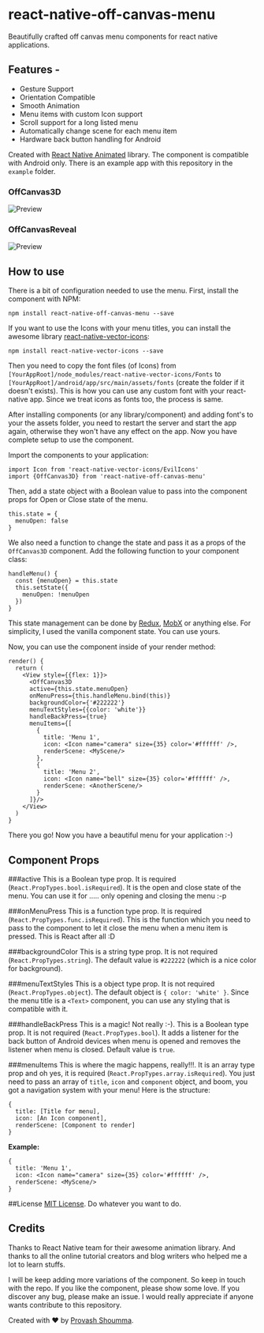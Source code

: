 # react-native-off-canvas-menu
Beautifully crafted off canvas menu components for react native applications.

## Features -
* Gesture Support
* Orientation Compatible
* Smooth Animation
* Menu items with custom Icon support
* Scroll support for a long listed menu
* Automatically change scene for each menu item
* Hardware back button handling for Android

Created with [React Native Animated](https://facebook.github.io/react-native/docs/animated.html) library. The component is compatible with Android only. There is an example app with this repository in the `example` folder.


### OffCanvas3D
![Preview](./visuals/OffCanvas3D.gif)

### OffCanvasReveal
![Preview](./visuals/OffCanvasReveal.gif)

## How to use
There is a bit of configuration needed to use the menu. First, install the component with NPM:

    npm install react-native-off-canvas-menu --save

If you want to use the Icons with your menu titles, you can install the awesome library [react-native-vector-icons](https://github.com/oblador/react-native-vector-icons):

    npm install react-native-vector-icons --save

Then you need to copy the font files (of Icons) from `[YourAppRoot]/node_modules/react-native-vector-icons/Fonts` to `[YourAppRoot]/android/app/src/main/assets/fonts` (create the folder if it doesn't exists). This is how you can use any custom font with your react-native app. Since we treat icons as fonts too, the process is same.

After installing components (or any library/component) and adding font's to your the assets folder, you need to restart the server and start the app again, otherwise they won't have any effect on the app. Now you have complete setup to use the component.

Import the components to your application:

    import Icon from 'react-native-vector-icons/EvilIcons'
    import {OffCanvas3D} from 'react-native-off-canvas-menu'

Then, add a state object with a Boolean value to pass into the component  props for Open or Close state of the menu.

    this.state = {
      menuOpen: false
    }

We also need a function to change the state and pass it as a props of the `OffCanvas3D` component. Add the following function to your component class:

    handleMenu() {
      const {menuOpen} = this.state
      this.setState({
        menuOpen: !menuOpen
      })
    }

This state management can be done by [Redux](https://github.com/reactjs/redux), [MobX](https://github.com/mobxjs/mobx) or anything else. For simplicity, I used the vanilla component state. You can use yours.

Now, you can use the component inside of your render method:

    render() {
      return (
        <View style={{flex: 1}}>
          <OffCanvas3D
          active={this.state.menuOpen}
          onMenuPress={this.handleMenu.bind(this)}
          backgroundColor={'#222222'}
          menuTextStyles={{color: 'white'}}
          handleBackPress={true}
          menuItems={[
            {
              title: 'Menu 1',
              icon: <Icon name="camera" size={35} color='#ffffff' />,
              renderScene: <MyScene/>
            },
            {
              title: 'Menu 2',
              icon: <Icon name="bell" size={35} color='#ffffff' />,
              renderScene: <AnotherScene/>
            }
          ]}/>
        </View>
      )
    }
There you go! Now you have a beautiful menu for your application :-)

## Component Props
###active
This is a Boolean type prop. It is required (`React.PropTypes.bool.isRequired`). It is the open and close state of the menu. You can use it for ..... only opening and closing the menu :-p

###onMenuPress
This is a function type prop. It is required (`React.PropTypes.func.isRequired`). This is the function which you need to pass to the component to let it close the menu when a menu item is pressed. This is React after all :D

###backgroundColor
This is a string type prop. It is not required (`React.PropTypes.string`). The default value is `#222222` (which is a nice color for background).

###menuTextStyles
This is a object type prop. It is not required (`React.PropTypes.object`). The default object is `{ color: 'white' }`. Since the menu title is a `<Text>` component, you can use any styling that is compatible with it.

###handleBackPress
This is a magic! Not really :-). This is a Boolean type prop. It is not required (`React.PropTypes.bool`). It adds a listener for the back button of Android devices when menu is opened and removes the listener when menu is closed. Default value is `true`.

###menuItems
This is where the magic happens, really!!!. It is an array type prop and oh yes, it is required (`React.PropTypes.array.isRequired`). You just need to pass an array of `title`, `icon` and `component` object, and boom, you got a navigation system with your menu! Here is the structure:

    {
      title: [Title for menu],
      icon: [An Icon component],
      renderScene: [Component to render]
    }
**Example:**

    {
      title: 'Menu 1',
      icon: <Icon name="camera" size={35} color='#ffffff' />,
      renderScene: <MyScene/>
    }

##License
[MIT License](https://github.com/shoumma/react-native-off-canvas-menu/blob/master/LICENSE). Do whatever you want to do.

## Credits
Thanks to React Native team for their awesome animation library. And thanks to all the online tutorial creators and blog writers who helped me a lot to learn stuffs.

I will be keep adding more variations of the component. So keep in touch with the repo. If you like the component, please show some love. If you discover any bug, please make an issue. I would really appreciate if anyone wants contribute to this repository.

Created with ♥ by [Provash Shoumma](https://twitter.com/pshoumma).
